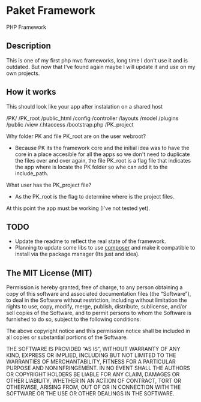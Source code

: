 # Paket Framework

PHP Framework

## Description

This is one of my first php mvc frameworks, long time I don't use it and is outdated. But now that I've found again maybe I will update it and use on my own projects.

## How it works

This should look like your app after instalation on a shared host

/PK/
/PK_root
/public_html
	/config
	/controller
	/layouts
	/model
	/plugins
	/public
	/view
	/.htaccess
	/bootstrap.php
	/PK_project

Why folder PK and file PK_root are on the user webroot?
- Because PK its the framework core and the initial idea was to have the core in a place accesible for all the apps so we don't need to duplicate the files over and over again, the file PK_root is a flag file that indicates the app where is locate the PK folder so whe can add it to the include_path.

What user has the PK_project file?
- As the PK_root is the flag to determine where is the project files.

At this point the app must be working (I've not tested yet).

## TODO

- Update the readme to reflect the real state of the framework.
- Planning to update some libs to use [composer](http://getcomposer.org) and make it compatible to install via the package manager (Its just and idea).

## The MIT License (MIT)

Permission is hereby granted, free of charge, to any person obtaining a copy of this software and associated documentation files (the “Software”), to deal in the Software without restriction, including without limitation the rights to use, copy, modify, merge, publish, distribute, sublicense, and/or sell copies of the Software, and to permit persons to whom the Software is furnished to do so, subject to the following conditions:

The above copyright notice and this permission notice shall be included in all copies or substantial portions of the Software.

THE SOFTWARE IS PROVIDED “AS IS”, WITHOUT WARRANTY OF ANY KIND, EXPRESS OR IMPLIED, INCLUDING BUT NOT LIMITED TO THE WARRANTIES OF MERCHANTABILITY, FITNESS FOR A PARTICULAR PURPOSE AND NONINFRINGEMENT. IN NO EVENT SHALL THE AUTHORS OR COPYRIGHT HOLDERS BE LIABLE FOR ANY CLAIM, DAMAGES OR OTHER LIABILITY, WHETHER IN AN ACTION OF CONTRACT, TORT OR OTHERWISE, ARISING FROM, OUT OF OR IN CONNECTION WITH THE SOFTWARE OR THE USE OR OTHER DEALINGS IN THE SOFTWARE.